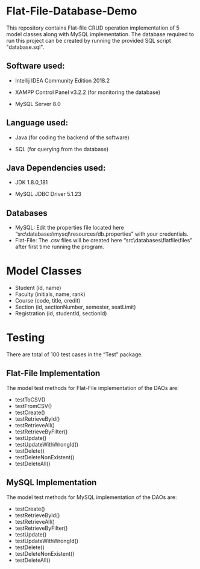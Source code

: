 # Flat-File-Database-Demo

This repository contains Flat-file CRUD operation implementation of 5 model classes along with MySQL implementation. The database required to run this project can be created by running the provided SQL script "database.sql".

## Software used:
 * Intellij IDEA Community Edition 2018.2

 * XAMPP Control Panel v3.2.2 (for monitoring the database)

 * MySQL Server 8.0

## Language used:
 * Java (for coding the backend of the software)

 * SQL (for querying from the database)

## Java Dependencies used:
 * JDK 1.8.0_181

 * MySQL JDBC Driver 5.1.23

## Databases

* MySQL: Edit the properties file located here “src\databases\mysql\resources/db.properties” with your credentials.
* Flat-File: The .csv files will be created here “src\databases\flatfile\files” after first time running the program.

# Model Classes

* Student (id, name)
* Faculty (initials, name, rank)
* Course (code, title, credit)
* Section (id, sectionNumber, semester, seatLimit)
* Registration (id, studentId, sectionId)

# Testing
There are total of 100 test cases in the “Test” package.

## Flat-File Implementation
The model test methods for Flat-File implementation of the DAOs are:
* testToCSV()
* testFromCSV()
* testCreate()
* testRetrieveById()
* testRetrieveAll()
* testRetrieveByFilter()
* testUpdate()
* testUpdateWithWrongId()
* testDelete()
* testDeleteNonExistent()
* testDeleteAll()

## MySQL Implementation
The model test methods for MySQL implementation of the DAOs are:
* testCreate()
* testRetrieveById()
* testRetrieveAll()
* testRetrieveByFilter()
* testUpdate()
* testUpdateWithWrongId()
* testDelete()
* testDeleteNonExistent()
* testDeleteAll()
